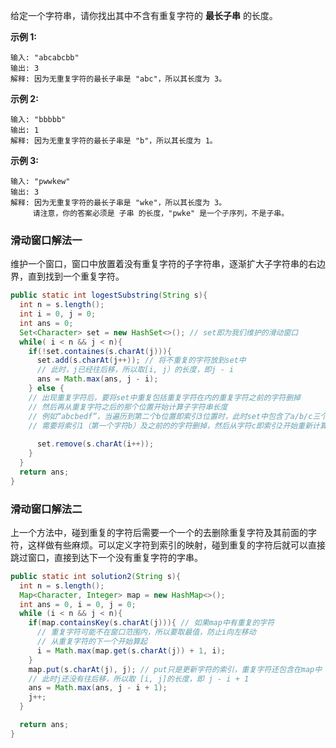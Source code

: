 给定一个字符串，请你找出其中不含有重复字符的 **最长子串** 的长度。

**示例 1:**

```
输入: "abcabcbb"
输出: 3 
解释: 因为无重复字符的最长子串是 "abc"，所以其长度为 3。
```

**示例 2:**

```
输入: "bbbbb"
输出: 1
解释: 因为无重复字符的最长子串是 "b"，所以其长度为 1。
```

**示例 3:**

```给定一个字符串，请你找出其中不含有重复字符的 最长子串 的长度。
输入: "pwwkew"
输出: 3
解释: 因为无重复字符的最长子串是 "wke"，所以其长度为 3。
     请注意，你的答案必须是 子串 的长度，"pwke" 是一个子序列，不是子串。
```



### 滑动窗口解法一

维护一个窗口，窗口中放置着没有重复字符的子字符串，逐渐扩大子字符串的右边界，直到找到一个重复字符。

```java
public static int logestSubstring(String s){
  int n = s.length();
  int i = 0, j = 0;
  int ans = 0;
  Set<Character> set = new HashSet<>(); // set即为我们维护的滑动窗口
  while( i < n && j < n){
    if(!set.containes(s.charAt(j))){
      set.add(s.charAt(j++)); // 将不重复的字符放到set中
      // 此时，j已经往后移，所以取[i, j）的长度，即j - i
      ans = Math.max(ans, j - i);
    } else {
    // 出现重复字符后，要将set中重复包括重复字符在内的重复字符之前的字符删掉
    // 然后再从重复字符之后的那个位置开始计算子字符串长度
    // 例如“abcbedf”，当遍历到第二个b位置即索引3位置时，此时set中包含了a/b/c三个字符
    // 需要将索引1（第一个字符b）及之前的的字符删掉，然后从字符c即索引2开始重新计算子字符串长度。
        
      set.remove(s.charAt(i++));
    }
  }
  return ans;
}
```
### 滑动窗口解法二

上一个方法中，碰到重复的字符后需要一个一个的去删除重复字符及其前面的字符，这样做有些麻烦。可以定义字符到索引的映射，碰到重复的字符后就可以直接跳过窗口，直接到达下一个没有重复字符的字串。


```java
public static int solution2(String s){
  int n = s.length();
  Map<Character, Integer> map = new HashMap<>();
  int ans = 0, i = 0, j = 0;
  while (i < n && j < n){
    if(map.containsKey(s.charAt(j))){ // 如果map中有重复的字符
      // 重复字符可能不在窗口范围内，所以要取最值，防止i向左移动
      // 从重复字符的下一个开始算起
      i = Math.max(map.get(s.charAt(j)) + 1, i);
    }
    map.put(s.charAt(j), j); // put只是更新字符的索引，重复字符还包含在map中
    // 此时j还没有往后移，所以取 [i, j]的长度，即 j - i + 1
    ans = Math.max(ans, j - i + 1);
    j++;
  }

  return ans;
}
```

